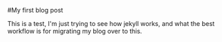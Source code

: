 #My first blog post

This is a test, I'm just trying to see how jekyll works, and what the best workflow is for migrating my blog over to this.
